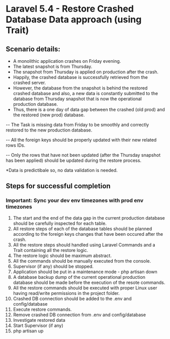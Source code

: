 # Laravel 5.4 - Restore Crashed Database Data approach (using Trait)

## Scenario details: ##

- A monolithic application crashes on Friday evening.
- The latest snapshot is from Thursday.
- The snapshot from Thursday is applied on production after the crash.
- Happily, the crashed database is successfully retrieved from the crashed server.
- However, the database from the snapshot is behind the restored crashed database and also, a new data is constantly submitted to the database from Thursday snapshot that is now the operational production database.
- Thus, there is a one day of data gap between the crashed (old prod) and the restored (new prod) database.

-- The Task is missing data from Friday to be smoothly and correctly restored to the new production database.

-- All the foreign keys should be properly updated with their new related rows IDs.

-- Only the rows that have not been updated (after the Thursday snapshot has been applied) should be updated during the restore process.

*Data is predictibale so, no data validation is needed.

## Steps for successful completion ##

### Important: Sync your dev env timezones with prod env timezones

1. The start and the end of the data gap in the current production database should be carefully inspected for each table.
2. All restore steps of each of the database tables should be planned according to the foreign keys changes that have been occured after the crash.
3. All the restore steps should handled using Laravel Commands and a Trait containing all the restore logic.
4. The restore logic should be maximum abstract.
5. All the commands should be manually executed from the console.
6. Supervisor (if any) should be stopped.
7. Application should be put in a maintenance mode - php artisan down
8. A database backup dump of the current operational production database should be made before the execution of the resote commands.
9. All the restore commands should be executed with proper Linux user having read/write permissions in the project folder.
10. Crashed DB connection should be added to the .env and config/database
11. Execute restore commands.
12. Remove crashed DB connection from .env and config/database
13. Investigate restored data
14. Start Supervisor (if any)
15. php artisan up
